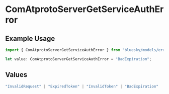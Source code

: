 # ComAtprotoServerGetServiceAuthError

## Example Usage

```typescript
import { ComAtprotoServerGetServiceAuthError } from "bluesky/models/errors";

let value: ComAtprotoServerGetServiceAuthError = "BadExpiration";
```

## Values

```typescript
"InvalidRequest" | "ExpiredToken" | "InvalidToken" | "BadExpiration"
```